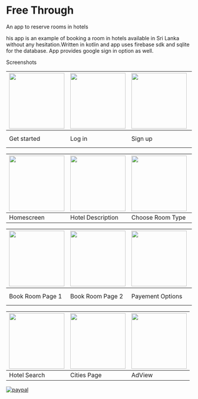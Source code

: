# Free Through
 An app to reserve rooms in hotels
 
his app is an example of booking a room in hotels available in Sri Lanka without any hesitation.Written in kotlin and app uses firebase sdk and sqlite for the database. App provides google sign in option as well.
 

Screenshots

| <img src="https://user-images.githubusercontent.com/56221937/210369437-44164e86-2771-4d9b-96c2-3c9d0a042635.png" width="150"/> | <img src="https://user-images.githubusercontent.com/56221937/210370825-672b76d6-dcaa-4dab-9f71-10b39ec45a70.png" width="150"/> | <img src="https://user-images.githubusercontent.com/56221937/210371012-eb5f75dd-c6e1-4b95-8333-65f7d7bad485.png" width="150"/> | <img src="https://user-images.githubusercontent.com/56221937/210371322-ab5a56e9-03a9-4fba-a6f1-8279239e7da2.png" width="150"/>
| --- | --- | --- | --- |
| Get started | Log in | Sign up | Homescreen Loading | 


| <img src="https://user-images.githubusercontent.com/56221937/210372069-5b74df84-3b8e-4e84-88ab-558d5ecab025.png" width="150"/> | <img src="https://user-images.githubusercontent.com/56221937/210372250-ebcd72c7-5618-42b1-b6c2-15a2d2f0df3e.png" width="150"/> | <img src="https://user-images.githubusercontent.com/56221937/210372517-14694c2a-eefa-40f8-b207-601d421e3ff8.png" width="150"/> | <img src="https://user-images.githubusercontent.com/56221937/210372781-507232d8-156c-4ffd-bb25-df402ca191e6.png" width="150"/>
| --- | --- | --- | --- |
| Homescreen | Hotel Description | Choose Room Type | Reviews Page |


| <img src="https://user-images.githubusercontent.com/56221937/210373264-3930c855-321f-4343-94e0-83a8273cb773.png" width="150"/> | <img src="https://user-images.githubusercontent.com/56221937/210373417-1f382c54-51ac-4051-9c33-cb91393b80ae.png" width="150"/> | <img src="https://user-images.githubusercontent.com/56221937/210373497-cb6f5f5c-e38c-4c3e-b1da-dc7b4d2e9250.png" width="150"/> | <img src="https://user-images.githubusercontent.com/56221937/210373827-cf288d64-8f80-4d49-87f1-934751acd434.png" width="150"/>
| --- | --- | --- | --- |
| Book Room Page 1 | Book Room Page 2 | Payement Options | Payement Successful |

| <img src="https://user-images.githubusercontent.com/56221937/210374303-a46e07d9-f514-43ad-8d1f-43aa0612b916.png" width="150"/> | <img src="https://user-images.githubusercontent.com/56221937/210375008-acb07c6c-12a1-4af4-b039-e8c77776c432.png" width="150"/> | <img src="https://user-images.githubusercontent.com/56221937/210375277-5b1e0cc3-f9d4-40cf-a772-13e325d3b8b0.png" width="150"/>
| --- | --- | --- |
| Hotel Search | Cities Page | AdView |



[![paypal](https://www.paypalobjects.com/en_US/i/btn/btn_donateCC_LG.gif)](https://www.paypal.com/donate/?hosted_button_id=JJW5TQBWXN36E)
